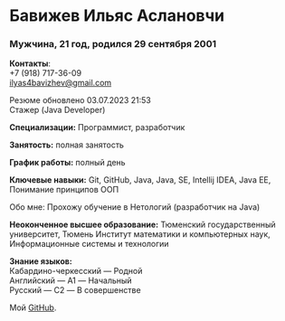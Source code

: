 # Бавижев Ильяс Аслановчи 
### Мужчина, 21 год, родился 29 сентября 2001

**Контакты**:\
+7 (918) 717-36-09 \
[ilyas4bavizhev@gmail.com](ilyas4bavizhev@gmail.com)

Резюме обновлено 03.07.2023 21:53\
Стажер (Java Developer)

**Специализации:** Программист, разработчик

**Занятость:** полная занятость

**График работы:** полный день

**Ключевые навыки:**
Git, GitHub, Java, Java, SE, Intellij IDEA, Java EE, Понимание принципов ООП

Обо мне: Прохожу обучение в Нетологий (разработчик на Java)

**Неоконченное высшее образование:**
Тюменский государственный университет, Тюмень
Институт математики и компьютерных наук, Информационные системы и технологии

**Знание языков:**\
Кабардино-черкесский — Родной\
Английский — A1 — Начальный\
Русский — C2 — В совершенстве

Мой [GitHub](https://github.com/Bavizhev).
